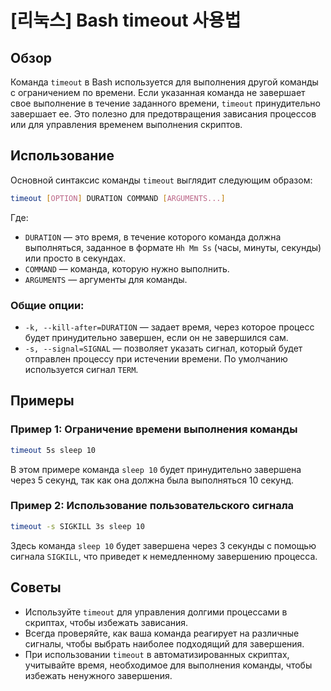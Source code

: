 # [리눅스] Bash timeout 사용법

## Обзор
Команда `timeout` в Bash используется для выполнения другой команды с ограничением по времени. Если указанная команда не завершает свое выполнение в течение заданного времени, `timeout` принудительно завершает ее. Это полезно для предотвращения зависания процессов или для управления временем выполнения скриптов.

## Использование
Основной синтаксис команды `timeout` выглядит следующим образом:

```bash
timeout [OPTION] DURATION COMMAND [ARGUMENTS...]
```

Где:
- `DURATION` — это время, в течение которого команда должна выполняться, заданное в формате `Нh Mm Ss` (часы, минуты, секунды) или просто в секундах.
- `COMMAND` — команда, которую нужно выполнить.
- `ARGUMENTS` — аргументы для команды.

### Общие опции:
- `-k, --kill-after=DURATION` — задает время, через которое процесс будет принудительно завершен, если он не завершился сам.
- `-s, --signal=SIGNAL` — позволяет указать сигнал, который будет отправлен процессу при истечении времени. По умолчанию используется сигнал `TERM`.

## Примеры
### Пример 1: Ограничение времени выполнения команды
```bash
timeout 5s sleep 10
```
В этом примере команда `sleep 10` будет принудительно завершена через 5 секунд, так как она должна была выполняться 10 секунд.

### Пример 2: Использование пользовательского сигнала
```bash
timeout -s SIGKILL 3s sleep 10
```
Здесь команда `sleep 10` будет завершена через 3 секунды с помощью сигнала `SIGKILL`, что приведет к немедленному завершению процесса.

## Советы
- Используйте `timeout` для управления долгими процессами в скриптах, чтобы избежать зависания.
- Всегда проверяйте, как ваша команда реагирует на различные сигналы, чтобы выбрать наиболее подходящий для завершения.
- При использовании `timeout` в автоматизированных скриптах, учитывайте время, необходимое для выполнения команды, чтобы избежать ненужного завершения.